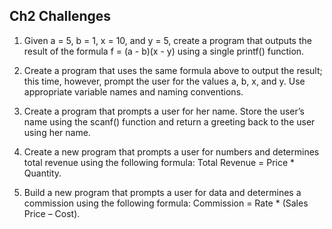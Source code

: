 ## Ch2 Challenges

1. Given a = 5, b = 1, x = 10, and y = 5, create a program that outputs the
result of the formula f = (a - b)(x - y) using a single printf() function.

2. Create a program that uses the same formula above to output the result;
this time, however, prompt the user for the values a, b, x, and y.
Use appropriate variable names and naming conventions. 

3. Create a program that prompts a user for her name.
Store the user’s name using the scanf() function and return a
greeting back to the user using her name.

4. Create a new program that prompts a user for numbers
and determines total revenue using the following formula:
Total Revenue = Price * Quantity.

5. Build a new program that prompts a user for data and determines
a commission using the following formula:
Commission = Rate * (Sales Price – Cost).
